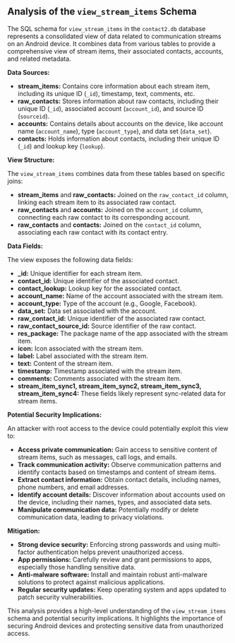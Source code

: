 ## Analysis of the `view_stream_items` Schema

The SQL schema for `view_stream_items` in the `contact2.db` database represents a consolidated view of data related to communication streams on an Android device. It combines data from various tables to provide a comprehensive view of stream items, their associated contacts, accounts, and related metadata.

**Data Sources:**

* **stream_items:** Contains core information about each stream item, including its unique ID (`_id`), timestamp, text, comments, etc.
* **raw_contacts:**  Stores information about raw contacts, including their unique ID (`_id`), associated account (`account_id`), and source ID (`sourceid`).
* **accounts:** Contains details about accounts on the device, like account name (`account_name`), type (`account_type`), and data set (`data_set`).
* **contacts:** Holds information about contacts, including their unique ID (`_id`) and lookup key (`lookup`).

**View Structure:**

The `view_stream_items` combines data from these tables based on specific joins:

* **stream_items** and **raw_contacts:** Joined on the `raw_contact_id` column, linking each stream item to its associated raw contact.
* **raw_contacts** and **accounts:** Joined on the `account_id` column, connecting each raw contact to its corresponding account.
* **raw_contacts** and **contacts:** Joined on the `contact_id` column, associating each raw contact with its contact entry.

**Data Fields:**

The view exposes the following data fields:

* **_id:** Unique identifier for each stream item.
* **contact_id:** Unique identifier of the associated contact.
* **contact_lookup:** Lookup key for the associated contact.
* **account_name:** Name of the account associated with the stream item.
* **account_type:** Type of the account (e.g., Google, Facebook).
* **data_set:** Data set associated with the account.
* **raw_contact_id:** Unique identifier of the associated raw contact.
* **raw_contact_source_id:** Source identifier of the raw contact.
* **res_package:** The package name of the app associated with the stream item.
* **icon:** Icon associated with the stream item.
* **label:** Label associated with the stream item.
* **text:** Content of the stream item.
* **timestamp:** Timestamp associated with the stream item.
* **comments:** Comments associated with the stream item.
* **stream_item_sync1, stream_item_sync2, stream_item_sync3, stream_item_sync4:** These fields likely represent sync-related data for stream items.

**Potential Security Implications:**

An attacker with root access to the device could potentially exploit this view to:

* **Access private communication:**  Gain access to sensitive content of stream items, such as messages, call logs, and emails.
* **Track communication activity:**  Observe communication patterns and identify contacts based on timestamps and content of stream items.
* **Extract contact information:**  Obtain contact details, including names, phone numbers, and email addresses.
* **Identify account details:**  Discover information about accounts used on the device, including their names, types, and associated data sets.
* **Manipulate communication data:**  Potentially modify or delete communication data, leading to privacy violations.

**Mitigation:**

* **Strong device security:** Enforcing strong passwords and using multi-factor authentication helps prevent unauthorized access.
* **App permissions:**  Carefully review and grant permissions to apps, especially those handling sensitive data.
* **Anti-malware software:** Install and maintain robust anti-malware solutions to protect against malicious applications.
* **Regular security updates:** Keep operating system and apps updated to patch security vulnerabilities.

This analysis provides a high-level understanding of the `view_stream_items` schema and potential security implications. It highlights the importance of securing Android devices and protecting sensitive data from unauthorized access. 
